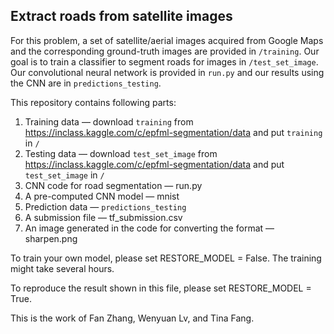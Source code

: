 ## Extract roads from satellite images

For this problem, a set of satellite/aerial images acquired from Google Maps and the corresponding ground-truth images are provided in  `/training`. Our goal is to train a classifier to segment roads for images in `/test_set_image`. Our convolutional neural network is provided in `run.py` and our results using the CNN are in `predictions_testing`.

This repository contains following parts:
1. Training data — download `training` from  https://inclass.kaggle.com/c/epfml-segmentation/data and put `training` in `/`
2. Testing data — download `test_set_image` from  https://inclass.kaggle.com/c/epfml-segmentation/data and put `test_set_image` in `/`
3. CNN code for road segmentation — run.py
4. A pre-computed CNN model — mnist
5. Prediction data — `predictions_testing`
6. A submission file — tf_submission.csv
7. An image generated in the code for converting the format — sharpen.png

To train your own model, please set RESTORE_MODEL = False. The training might take several hours.

To reproduce the result shown in this file, please set RESTORE_MODEL = True.

This is the work of Fan Zhang, Wenyuan Lv, and Tina Fang.